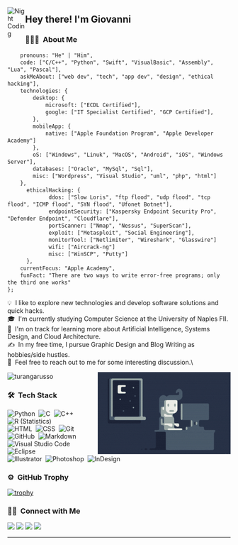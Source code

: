 <img alt="Night Coding" src="./assets/Hand%20Wave.gif" width='40' align="left"/><h2>Hey there! I'm Giovanni</h2>

<!-- ## Hey there! I'm Giovanni -->
### 👨🏻‍💻 &nbsp;About Me

```const anmol = {
    pronouns: "He" | "Him",
    code: ["C/C++", "Python", "Swift", "VisualBasic", "Assembly", "Lua", "Pascal"],
    askMeAbout: ["web dev", "tech", "app dev", "design", "ethical hacking"],
    technologies: {
        desktop: {
            microsoft: ["ECDL Certified"],
            google: ["IT Specialist Certified", "GCP Certified"],
        },
        mobileApp: {
            native: ["Apple Foundation Program", "Apple Developer Academy"]
        },
        oS: ["Windows", "Linuk", "MacOS", "Android", "iOS", "Windows Server"],
        databases: ["Oracle", "MySql", "Sql"],
        misc: ["Wordpress", "Visual Studio", "uml", "php", "html"]
    },
      ethicalHacking: {
             ddos: ["Slow Loris", "ftp flood", "udp flood", "tcp flood", "ICMP flood", "SYN flood", "Ufonet Botnet"],
             endpointSecurity: ["Kaspersky Endpoint Security Pro", "Defender Endpoint", "Cloudflare"],
             portScanner: ["Nmap", "Nessus", "SuperScan"],
             exploit: ["Metasploit", "Social Engineering"],
             monitorTool: ["Netlimiter", "Wireshark", "Glasswire"]
             wifi: ["Aircrack-ng"]
             misc: ["WinSCP", "Putty"]
      },
    currentFocus: "Apple Academy",
    funFact: "There are two ways to write error-free programs; only the third one works"
};
```

💡 &nbsp;I like to explore new technologies and develop software solutions and quick hacks.\
🎓 &nbsp;I'm currently studying Computer Science at the University of Naples FII.\
🌱 &nbsp;I'm on track for learning more about Artificial Intelligence, Systems Design, and Cloud Architecture.\
✍️ &nbsp;In my free time, I pursue Graphic Design and Blog Writing as hobbies/side hustles.\
💬 &nbsp;Feel free to reach out to me for some interesting discussion.\

<img alt="Night Coding" src="https://raw.githubusercontent.com/AVS1508/AVS1508/master/assets/Night-Coding.gif" align="right"/>


<p><img align="center" src="https://github-readme-stats.vercel.app/api?username=turangarusso&&show_icons=true&title_color=ffffff&icon_color=bb2acf&text_color=daf7dc&bg_color=151515" alt="turangarusso" /></p>

### 🛠 &nbsp;Tech Stack

![Python](https://img.shields.io/badge/-Python-05122A?style=flat&logo=python)&nbsp;
![C](https://img.shields.io/badge/-C-05122A?style=flat&logo=C&logoColor=A8B9CC)&nbsp;
![C++](https://img.shields.io/badge/-C++-05122A?style=flat&logo=C%2B%2B&logoColor=00599C)&nbsp;
![R (Statistics)](https://img.shields.io/badge/-R-05122A?style=flat&logo=R&logoColor=276DC3)\
![HTML](https://img.shields.io/badge/-HTML-05122A?style=flat&logo=HTML5)&nbsp;
![CSS](https://img.shields.io/badge/-CSS-05122A?style=flat&logo=CSS3&logoColor=1572B6)&nbsp;
![Git](https://img.shields.io/badge/-Git-05122A?style=flat&logo=git)&nbsp;
![GitHub](https://img.shields.io/badge/-GitHub-05122A?style=flat&logo=github)&nbsp;
![Markdown](https://img.shields.io/badge/-Markdown-05122A?style=flat&logo=markdown)\
![Visual Studio Code](https://img.shields.io/badge/-Visual%20Studio%20Code-05122A?style=flat&logo=visual-studio-code&logoColor=007ACC)&nbsp;
![Eclipse](https://img.shields.io/badge/-Eclipse-05122A?style=flat&logo=eclipse-ide&logoColor=2C2255)\
![Illustrator](https://img.shields.io/badge/-Illustrator-05122A?style=flat&logo=adobe-illustrator)&nbsp;
![Photoshop](https://img.shields.io/badge/-Photoshop-05122A?style=flat&logo=adobe-photoshop)&nbsp;
![InDesign](https://img.shields.io/badge/-InDesign-05122A?style=flat&logo=adobe-indesign)

### ⚙️ &nbsp;GitHub Trophy

[![trophy](https://github-profile-trophy.vercel.app/?username=turangarusso&theme=onedark)](https://github.com/turangarusso/github-profile-trophy)


### 🤝🏻 &nbsp;Connect with Me

<p align="center">

<a href="https://www.facebook.com/jhonny.russo"><img src="https://img.shields.io/badge/Facebook-%231877F2.svg?style=for-the-badge&logo=Facebook&logoColor=white"/></a>
<a href="https://discordapp.com/users/831668263351484416"><img src="https://img.shields.io/badge/Discord-%235865F2.svg?style=for-the-badge&logo=discord&logoColor=white"/></a>
<a href="https://www.linkedin.com/in/giovanni-mario-russo-474855187/"><img src="https://img.shields.io/badge/linkedin-%230077B5.svg?style=for-the-badge&logo=linkedin&logoColor=white"/></a>
<a href=""><img src="https://img.shields.io/badge/Gmail-D14836?style=for-the-badge&logo=gmail&logoColor=white"/></a>
</p>

-----
